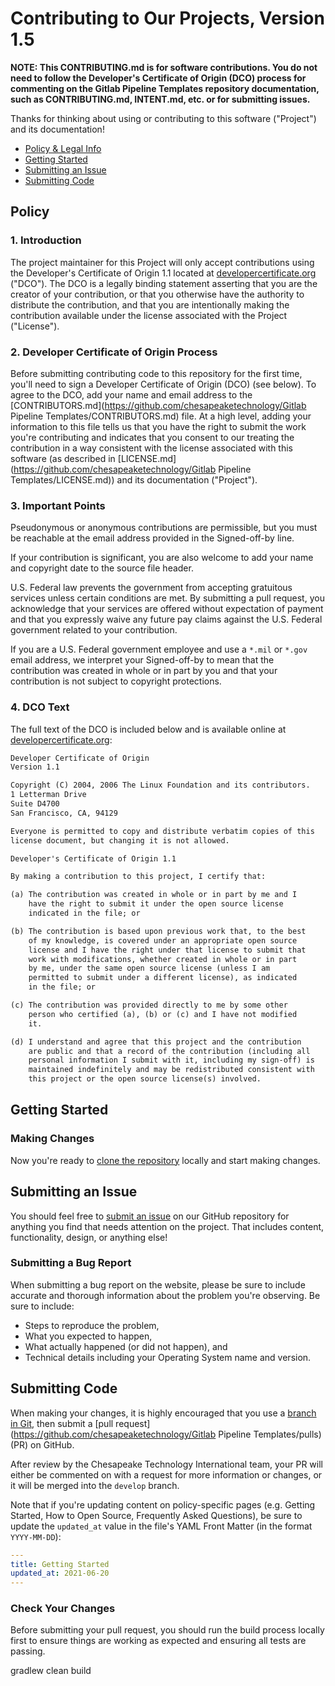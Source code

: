 # Contributing to Our Projects, Version 1.5

**NOTE: This CONTRIBUTING.md is for software contributions. You do not need to follow the Developer's Certificate of
Origin (DCO) process for commenting on the Gitlab Pipeline Templates repository documentation, such as CONTRIBUTING.md,
INTENT.md, etc. or for submitting issues.**

Thanks for thinking about using or contributing to this software ("Project") and its documentation!

* [Policy & Legal Info](#policy)
* [Getting Started](#getting-started)
* [Submitting an Issue](#submitting-an-issue)
* [Submitting Code](#submitting-code)

## Policy

### 1. Introduction

The project maintainer for this Project will only accept contributions using the Developer's Certificate of Origin 1.1
located at [developercertificate.org](https://developercertificate.org) ("DCO"). The DCO is a legally binding statement
asserting that you are the creator of your contribution, or that you otherwise have the authority to distribute the
contribution, and that you are intentionally making the contribution available under the license associated with the
Project ("License").

### 2. Developer Certificate of Origin Process

Before submitting contributing code to this repository for the first time, you'll need to sign a Developer Certificate
of Origin (DCO) (see below). To agree to the DCO, add your name and email address to the
[CONTRIBUTORS.md](https://github.com/chesapeaketechnology/Gitlab Pipeline Templates/CONTRIBUTORS.md) file. At a high level, adding
your information to this file tells us that you have the right to submit the work you're contributing and indicates
that you consent to our treating the contribution in a way consistent with the license associated with this software
(as described in [LICENSE.md](https://github.com/chesapeaketechnology/Gitlab Pipeline Templates/LICENSE.md)) and its documentation
("Project").

### 3. Important Points

Pseudonymous or anonymous contributions are permissible, but you must be reachable at the email address provided in the
Signed-off-by line.

If your contribution is significant, you are also welcome to add your name and copyright date to the source file header.

U.S. Federal law prevents the government from accepting gratuitous services unless certain conditions are met.
By submitting a pull request, you acknowledge that your services are offered without expectation of payment and that you
expressly waive any future pay claims against the U.S. Federal government related to your contribution.

If you are a U.S. Federal government employee and use a `*.mil` or `*.gov` email address, we interpret your
Signed-off-by to mean that the contribution was created in whole or in part by you and that your contribution is not
subject to copyright protections.

### 4. DCO Text

The full text of the DCO is included below and is available online at
[developercertificate.org](https://developercertificate.org):

```txt
Developer Certificate of Origin
Version 1.1

Copyright (C) 2004, 2006 The Linux Foundation and its contributors.
1 Letterman Drive
Suite D4700
San Francisco, CA, 94129

Everyone is permitted to copy and distribute verbatim copies of this
license document, but changing it is not allowed.

Developer's Certificate of Origin 1.1

By making a contribution to this project, I certify that:

(a) The contribution was created in whole or in part by me and I
    have the right to submit it under the open source license
    indicated in the file; or

(b) The contribution is based upon previous work that, to the best
    of my knowledge, is covered under an appropriate open source
    license and I have the right under that license to submit that
    work with modifications, whether created in whole or in part
    by me, under the same open source license (unless I am
    permitted to submit under a different license), as indicated
    in the file; or

(c) The contribution was provided directly to me by some other
    person who certified (a), (b) or (c) and I have not modified
    it.

(d) I understand and agree that this project and the contribution
    are public and that a record of the contribution (including all
    personal information I submit with it, including my sign-off) is
    maintained indefinitely and may be redistributed consistent with
    this project or the open source license(s) involved.
```

## Getting Started


### Making Changes

Now you're ready to [clone the repository](https://help.github.com/articles/cloning-a-repository/) locally and start
making changes.

## Submitting an Issue

You should feel free to [submit an issue](https://github.com/chesapeaketechnology/pipeline-templates/issues) on our
GitHub repository for anything you find that needs attention on the project. That includes content, functionality,
design, or anything else!

### Submitting a Bug Report

When submitting a bug report on the website, please be sure to include accurate and thorough information about the
problem you're observing. Be sure to include:

* Steps to reproduce the problem,
* What you expected to happen,
* What actually happened (or did not happen), and
* Technical details including your Operating System name and version.

## Submitting Code

When making your changes, it is highly encouraged that you use a
[branch in Git](https://git-scm.com/book/en/v2/Git-Branching-Basic-Branching-and-Merging), then submit a
[pull request](https://github.com/chesapeaketechnology/Gitlab Pipeline Templates/pulls) (PR) on GitHub.

After review by the Chesapeake Technology International team, your PR will either be commented on with a request for
more information or changes, or it will be merged into the `develop` branch.

Note that if you're updating content on policy-specific pages (e.g. Getting Started, How to Open Source,
Frequently Asked Questions), be sure to update the `updated_at` value in the file's YAML Front Matter
(in the format `YYYY-MM-DD`):

```yaml
---
title: Getting Started
updated_at: 2021-06-20
---
```

### Check Your Changes

Before submitting your pull request, you should run the build process locally first to ensure things are working as
expected and ensuring all tests are passing.

gradlew clean build
```